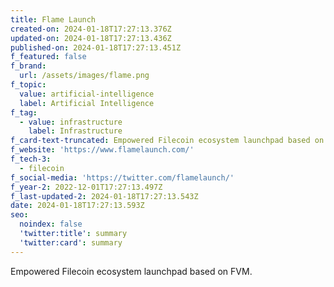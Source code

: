 ```yaml
---
title: Flame Launch
created-on: 2024-01-18T17:27:13.376Z
updated-on: 2024-01-18T17:27:13.436Z
published-on: 2024-01-18T17:27:13.451Z
f_featured: false
f_brand:
  url: /assets/images/flame.png
f_topic:
  value: artificial-intelligence
  label: Artificial Intelligence
f_tag:
  - value: infrastructure
    label: Infrastructure
f_card-text-truncated: Empowered Filecoin ecosystem launchpad based on FVM.
f_website: 'https://www.flamelaunch.com/'
f_tech-3:
  - filecoin
f_social-media: 'https://twitter.com/flamelaunch/'
f_year-2: 2022-12-01T17:27:13.497Z
f_last-updated-2: 2024-01-18T17:27:13.543Z
date: 2024-01-18T17:27:13.593Z
seo:
  noindex: false
  'twitter:title': summary
  'twitter:card': summary
---
```

Empowered Filecoin ecosystem launchpad based on FVM.
